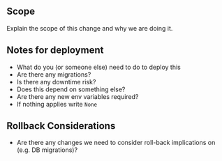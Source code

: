 ## Scope

Explain the scope of this change and why we are doing it.

## Notes for deployment

* What do you (or someone else) need to do to deploy this
* Are there any migrations?
* Is there any downtime risk?
* Does this depend on something else?
* Are there any new env variables required?
* If nothing applies write `None`

## Rollback Considerations
* Are there any changes we need to consider roll-back implications on (e.g. DB migrations)?
